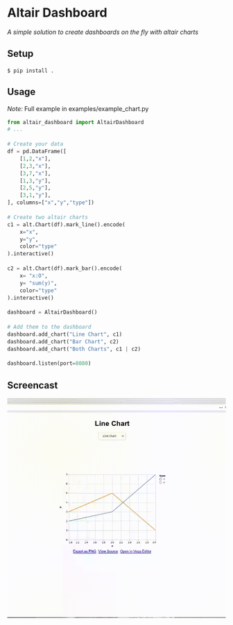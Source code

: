 # Altair Dashboard
*A simple solution to create dashboards on the fly with altair charts*

## Setup
```
$ pip install .
```

## Usage
*Note:* Full example in examples/example_chart.py
```python
from altair_dashboard import AltairDashboard
# ...

# Create your data
df = pd.DataFrame([
    [1,2,"x"],
    [2,3,"x"],
    [3,7,"x"],
    [1,3,"y"],
    [2,5,"y"],
    [3,1,"y"],
], columns=["x","y","type"])

# Create two altair charts
c1 = alt.Chart(df).mark_line().encode(
    x="x",
    y="y",
    color="type"
).interactive()

c2 = alt.Chart(df).mark_bar().encode(
    x= "x:O",
    y= "sum(y)",
    color="type"
).interactive()

dashboard = AltairDashboard()

# Add them to the dashboard
dashboard.add_chart("Line Chart", c1)
dashboard.add_chart("Bar Chart", c2)
dashboard.add_chart("Both Charts", c1 | c2)

dashboard.listen(port=8080)

```

## Screencast

![](./screencast.gif)
